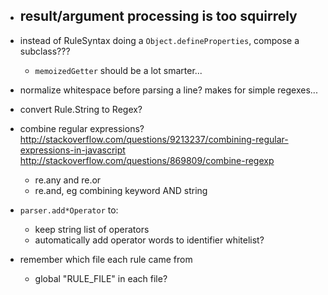 - result/argument processing is too squirrely
	-

- instead of RuleSyntax doing a `Object.defineProperties`, compose a subclass???
	- `memoizedGetter` should be a lot smarter...

- normalize whitespace before parsing a line?  makes for simple regexes...

- convert Rule.String to Regex?

- combine regular expressions?
	http://stackoverflow.com/questions/9213237/combining-regular-expressions-in-javascript
	http://stackoverflow.com/questions/869809/combine-regexp

	- re.any and re.or
	- re.and, eg    combining keyword AND string

- `parser.add*Operator` to:
	- keep string list of operators
	- automatically add operator words to identifier whitelist?

- remember which file each rule came from
	- global "RULE_FILE" in each file?
